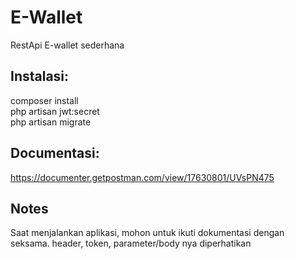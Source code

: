 # E-Wallet
 RestApi E-wallet sederhana

## Instalasi:
 composer install <br>
 php artisan jwt:secret <br>
 php artisan migrate   <br>

 ## Documentasi: 
 https://documenter.getpostman.com/view/17630801/UVsPN475

 ## Notes
Saat menjalankan aplikasi, mohon untuk ikuti dokumentasi dengan seksama. header, token, parameter/body nya diperhatikan
